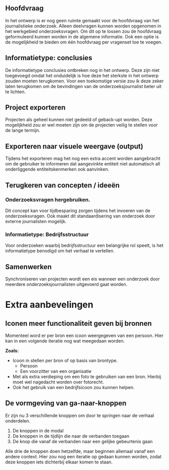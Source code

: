 
## Hoofdvraag

In het ontwerp is er nog geen ruimte gemaakt voor de hoofdvraag van het journalistieke onderzoek. Alleen deelvragen kunnen worden opgenomen in het werkgebied onderzoeksvragen. Om dit op te lossen zou de hoofdvraag geformuleerd kunnen worden in de algemene informatie. Ook een optie is de mogelijkheid te bieden om één hoofdvraag per vragenset toe te voegen.

## Informatietype: conclusies

De informatietype conclusies ontbreken nog in het ontwerp. Deze zijn niet toegevoegd omdat het onduidelijk is hoe deze het sterkste in het ontwerp zouden moeten terugkomen. Voor een toekomstige versie zou ik deze zeker laten terugkomen om de bevindingen van de onderzoeksjournalist beter uit te lichten.


## Project exporteren

Projecten als geheel kunnen niet gedeeld of geback-upt worden. Deze mogelijkheid zou er wel moeten zijn om de projecten veilig te stellen voor de lange termijn.

## Exporteren naar visuele weergave (output)

Tijdens het exporteren mag het nog een extra accent worden aangebracht om de gebruiker te informeren dat aangevinkte entiteit niet automatisch all onderliggende entiteitskenmerken ook aanvinken.


## Terugkeren van concepten / ideeën

### Onderzoeksvragen hergebruiken.
Dit concept kan voor tijdbesparing zorgen tijdens het invoeren van de onderzoeksvragen.
Ook maakt dit standaardisering van onderzoek door externe journalisten mogelijk.

### Informatietype: Bedrijfsstructuur
Voor onderzoeken waarbij bedrijfsstructuur een belangrijke rol speelt, is het informatietype benodigd om het verhaal te vertellen.

## Samenwerken

Synchroniseren van projecten wordt een eis wanneer een onderzoek door meerdere onderzoeksjournalisten uitgevoerd gaat worden.

# Extra aanbevelingen

## Iconen meer functionaliteit geven bij bronnen

Momenteel word er per bron een icoon weergegeven van een persoon. Hier kan in een volgende iteratie nog wat meegedaan worden.

__Zoals:__

* Icoon in stellen per bron of op basis van brontype. 
  * Persoon
  * Een voorzitter van een organisatie
* Met als extra verdieping om een foto te gebruiken van een bron. Hierbij moet wel nagedacht worden over fotorecht.
* Ook het gebruik van een bedrijfsicoon zou kunnen helpen.

## De vormgeving van ga-naar-knoppen
Er zijn nu 3 verschillende knoppen om door te springen naar de verhaal onderdelen.

1. De knoppen in de modal
2. De knoppen in de tijdlijn die naar de verbanden toegaan
3. De knop die vanaf de verbanden naar een gelijke gebeurtenis gaan

Alle drie de knoppen doen hetzelfde, maar beginnen allemaal vanaf een andere context. Hier zou nog een iteratie op gedaan kunnen worden, zodat deze knoppen iets dichterbij elkaar komen te staan.

